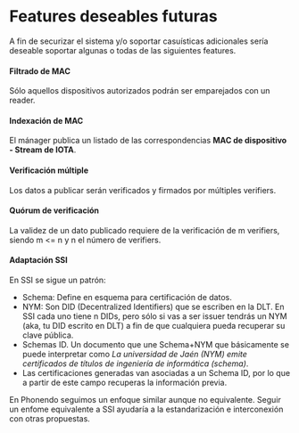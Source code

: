 # Features deseables futuras

A fin de securizar el sistema y/o soportar casuísticas adicionales sería deseable soportar algunas o todas de las siguientes features.

#### Filtrado de MAC
Sólo aquellos dispositivos autorizados podrán ser emparejados con un reader.
  
#### Indexación de MAC
El mánager publica un listado de las correspondencias **MAC de dispositivo - Stream de IOTA**.
  
#### Verificación múltiple
Los datos a publicar serán verificados y firmados por múltiples verifiers.
  
#### Quórum de verificación
La validez de un dato publicado requiere de la verificación de m verifiers, siendo m <= n y n el número de verifiers.
                                                                                        
#### Adaptación SSI
En SSI se sigue un patrón:
- Schema: Define en esquema para certificación de datos.
- NYM: Son DID (Decentralized Identifiers) que se escriben en la DLT. En SSI cada uno tiene n DIDs, pero sólo si vas a ser issuer tendrás un NYM (aka, tu DID escrito en DLT) a fin de que cualquiera pueda recuperar su clave pública.
- Schemas ID. Un documento que une Schema+NYM que básicamente se puede interpretar como *La universidad de Jaén (NYM) emite certificados de títulos de ingeniería de informática (schema)*.
- Las certificaciones generadas van asociadas a un Schema ID, por lo que a partir de este campo recuperas la información previa.

En Phonendo seguimos un enfoque similar aunque no equivalente. Seguir un enfome equivalente a SSI ayudaría a la estandarización e interconexión con otras propuestas.
